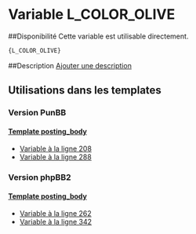 # Variable L_COLOR_OLIVE

##Disponibilité
Cette variable est utilisable directement.

```html
{L_COLOR_OLIVE}
```

##Description
[Ajouter une description](https://fa-tvars.appspot.com/var/L_COLOR_OLIVE)

## Utilisations dans les templates

### Version PunBB

#### [Template posting_body](punbb/posting_body.md#readme)
* [Variable &agrave; la ligne 208](../punbb/posting_body.tpl#L208)
* [Variable &agrave; la ligne 288](../punbb/posting_body.tpl#L288)

### Version phpBB2

#### [Template posting_body](subsilver/posting_body.md#readme)
* [Variable &agrave; la ligne 262](../subsilver/posting_body.tpl#L262)
* [Variable &agrave; la ligne 342](../subsilver/posting_body.tpl#L342)